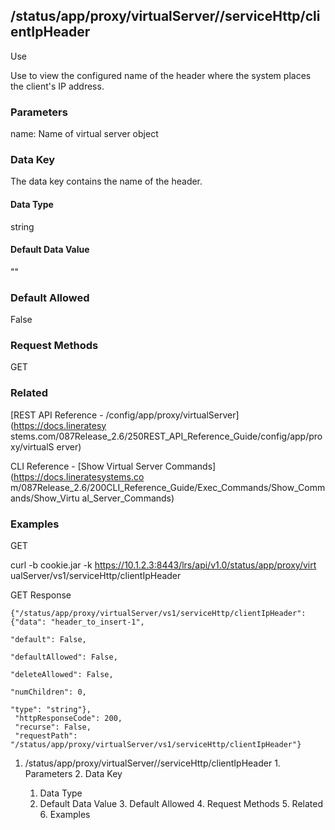 ## /status/app/proxy/virtualServer/<name>/serviceHttp/clientIpHeader

Use

Use to view the configured name of the header where the system places the
client's IP address.

### Parameters

name: Name of virtual server object

### Data Key

The data key contains the name of the header.

#### Data Type

string

#### Default Data Value

""

### Default Allowed

False

### Request Methods

GET

### Related

[REST API Reference - /config/app/proxy/virtualServer](https://docs.lineratesy
stems.com/087Release_2.6/250REST_API_Reference_Guide/config/app/proxy/virtualS
erver)

CLI Reference - [Show Virtual Server Commands](https://docs.lineratesystems.co
m/087Release_2.6/200CLI_Reference_Guide/Exec_Commands/Show_Commands/Show_Virtu
al_Server_Commands)

### Examples

GET

curl -b cookie.jar -k https://10.1.2.3:8443/lrs/api/v1.0/status/app/proxy/virt
ualServer/vs1/serviceHttp/clientIpHeader

GET Response

    
    
    {"/status/app/proxy/virtualServer/vs1/serviceHttp/clientIpHeader": {"data": "header_to_insert-1",
                                                                        "default": False,
                                                                        "defaultAllowed": False,
                                                                        "deleteAllowed": False,
                                                                        "numChildren": 0,
                                                                        "type": "string"},
     "httpResponseCode": 200,
     "recurse": False,
     "requestPath": "/status/app/proxy/virtualServer/vs1/serviceHttp/clientIpHeader"}
    

  1. /status/app/proxy/virtualServer/<name>/serviceHttp/clientIpHeader
    1. Parameters
    2. Data Key
      1. Data Type
      2. Default Data Value
    3. Default Allowed
    4. Request Methods
    5. Related
    6. Examples

